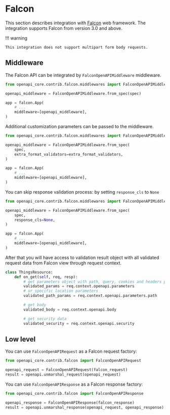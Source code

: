 # Falcon

This section describes integration with [Falcon](https://falconframework.org) web framework.
The integration supports Falcon from version 3.0 and above.

!!! warning

    This integration does not support multipart form body requests.

## Middleware

The Falcon API can be integrated by `FalconOpenAPIMiddleware` middleware.

``` python hl_lines="1 3 7"
from openapi_core.contrib.falcon.middlewares import FalconOpenAPIMiddleware

openapi_middleware = FalconOpenAPIMiddleware.from_spec(spec)

app = falcon.App(
    # ...
    middleware=[openapi_middleware],
)
```

Additional customization parameters can be passed to the middleware.

``` python hl_lines="5"
from openapi_core.contrib.falcon.middlewares import FalconOpenAPIMiddleware

openapi_middleware = FalconOpenAPIMiddleware.from_spec(
    spec,
    extra_format_validators=extra_format_validators,
)

app = falcon.App(
    # ...
    middleware=[openapi_middleware],
)
```

You can skip response validation process: by setting `response_cls` to `None`

``` python hl_lines="5"
from openapi_core.contrib.falcon.middlewares import FalconOpenAPIMiddleware

openapi_middleware = FalconOpenAPIMiddleware.from_spec(
    spec,
    response_cls=None,
)

app = falcon.App(
    # ...
    middleware=[openapi_middleware],
)
```

After that you will have access to validation result object with all validated request data from Falcon view through request context.

``` python
class ThingsResource:
    def on_get(self, req, resp):
        # get parameters object with path, query, cookies and headers parameters
        validated_params = req.context.openapi.parameters
        # or specific location parameters
        validated_path_params = req.context.openapi.parameters.path

        # get body
        validated_body = req.context.openapi.body

        # get security data
        validated_security = req.context.openapi.security
```

## Low level

You can use `FalconOpenAPIRequest` as a Falcon request factory:

``` python
from openapi_core.contrib.falcon import FalconOpenAPIRequest

openapi_request = FalconOpenAPIRequest(falcon_request)
result = openapi.unmarshal_request(openapi_request)
```

You can use `FalconOpenAPIResponse` as a Falcon response factory:

``` python
from openapi_core.contrib.falcon import FalconOpenAPIResponse

openapi_response = FalconOpenAPIResponse(falcon_response)
result = openapi.unmarshal_response(openapi_request, openapi_response)
```
